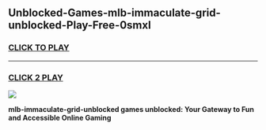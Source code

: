 
## Unblocked-Games-mlb-immaculate-grid-unblocked-Play-Free-0smxl
<h3>
<a href="https://premium76.site?title=mlb-immaculate-grid-unblocked&ref=18A1">CLICK TO PLAY</a></h3>
<hr>

<h3>
<a href="https://premium76.site?title=mlb-immaculate-grid-unblocked&ref=18A1">CLICK 2 PLAY</a>
  
</h3>

<a href="https://premium76.site?title=mlb-immaculate-grid-unblocked&ref=18A1"><img src="https://clearcache.store/games.png"></a>


**mlb-immaculate-grid-unblocked games unblocked: Your Gateway to Fun and Accessible Online Gaming**
